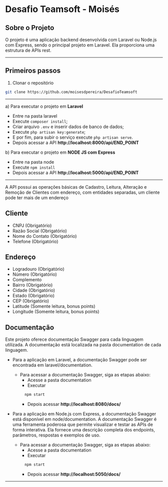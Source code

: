 # Desafio Teamsoft - Moisés

## Sobre o Projeto
O projeto é uma aplicação backend desenvolvida com Laravel ou 
Node.js com Express, sendo o principal projeto em Laravel. 
Ela proporciona uma estrutura de APIs rest.

---

## Primeiros passos
1. Clonar o repositório
```bash
git clone https://github.com/moisesdpereira/DesafioTeamsoft
```

---
a) Para executar o projeto em **Laravel**
- Entre na pasta laravel
- Execute `composer install`;
- Criar arquivo `.env` e inserir dados de banco de dados;
- Execute `php artisan key:generate`;
- E por fim, para subir o serviço execute `php artisan serve`.
- Depois acessar a API **http://localhost:8000/api/END_POINT**

b) Para executar o projeto em **NODE JS com Express**
- Entre na pasta node
- Execute `npm install`
- Depois acessar a API **http://localhost:5000/api/END_POINT**
---
A API possui as operações básicas de Cadastro, Leitura, Alteração e Remoção de Clientes com endereço, com entidades separadas, um cliente pode ter mais de um endereço
## Cliente
* CNPJ (Obrigatório)
* Razão Social (Obrigatório)
* Nome do Contato (Obrigatório)
* Telefone (Obrigatório)

## Endereço
* Logradouro (Obrigatório)
* Número (Obrigatório)
* Complemento
* Bairro (Obrigatório)
* Cidade (Obrigatório)
* Estado (Obrigatório)
* CEP (Obrigatório)
* Latitude (Somente leitura, bonus points)
* Longitude (Somente leitura, bonus points)

## Documentação
Este projeto oferece documentação Swagger para cada linguagem utilizada. A documentação está localizada na pasta documentation de cada linguagem.

- Para a aplicação em Laravel, a documentação Swagger pode ser encontrada em laravel/documentation.
  - Para acessar a documentação Swagger, siga as etapas abaixo:
    - Acesse a pasta documentation 
    - Executar
    ```bash
      npm start
    ```
    - Depois acessar **http://localhost:8080/docs/**

- Para a aplicação em Node.js com Express, a documentação Swagger está disponível em node/documentation.
A documentação Swagger é uma ferramenta poderosa que permite visualizar e testar as APIs de forma interativa. Ela fornece uma descrição completa dos endpoints, parâmetros, respostas e exemplos de uso.
    - Para acessar a documentação Swagger, siga as etapas abaixo:
        - Acesse a pasta documentation
        - Executar
        ```bash
          npm start
        ```
        - Depois acessar **http://localhost:5050/docs/**
---